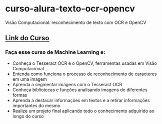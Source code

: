 # curso-alura-texto-ocr-opencv
Visão Computacional: reconhecimento de texto com OCR e OpenCV

[Link do Curso](https://cursos.alura.com.br/course/visao-computacional-reconhecimento-texto-ocr-opencv)
---

### Faça esse curso de Machine Learning e:
* Conheça o Tesseract OCR e o OpenCV, ferramentas usadas em Visão Computacional
* Entenda como funciona o processo de reconhecimento de caracteres em uma imagem
* Aprenda a segmentar imagens com o Tesseract OCR
* Conheça bibliotecas e funções analisando imagens de diferentes formas
* Aprenda a destacar informações em textos e a retirar informações importantes do mesmo
* Realize um projeto final aplicando todo o conhecimento adquirido ao longo do curso
